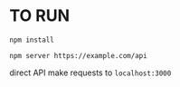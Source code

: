 # TO RUN
`npm install`

`npm server https://example.com/api`

direct API make requests to `localhost:3000`